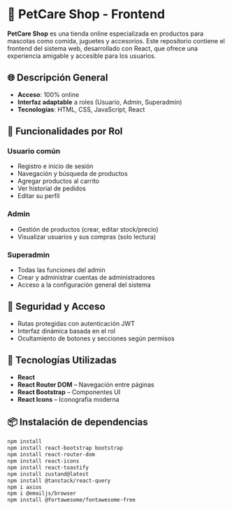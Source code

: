 # 🐾 PetCare Shop - Frontend

**PetCare Shop** es una tienda online especializada en productos para mascotas como comida, juguetes y accesorios. Este repositorio contiene el frontend del sistema web, desarrollado con React, que ofrece una experiencia amigable y accesible para los usuarios.

## 🌐 Descripción General

- **Acceso**: 100% online
- **Interfaz adaptable** a roles (Usuario, Admin, Superadmin)
- **Tecnologías**: HTML, CSS, JavaScript, React

## 👤 Funcionalidades por Rol

### Usuario común
- Registro e inicio de sesión
- Navegación y búsqueda de productos
- Agregar productos al carrito
- Ver historial de pedidos
- Editar su perfil

### Admin
- Gestión de productos (crear, editar stock/precio)
- Visualizar usuarios y sus compras (solo lectura)

### Superadmin
- Todas las funciones del admin
- Crear y administrar cuentas de administradores
- Acceso a la configuración general del sistema

## 🔐 Seguridad y Acceso

- Rutas protegidas con autenticación JWT
- Interfaz dinámica basada en el rol
- Ocultamiento de botones y secciones según permisos

## 🚀 Tecnologías Utilizadas

- **React**
- **React Router DOM** – Navegación entre páginas
- **React Bootstrap** – Componentes UI
- **React Icons** – Iconografía moderna

## 📦 Instalación de dependencias

```bash
npm install
npm install react-bootstrap bootstrap
npm install react-router-dom
npm install react-icons
npm install react-toastify
npm install zustand@latest
npm install @tanstack/react-query
npm i axios
npm i @emailjs/browser
npm install @fortawesome/fontawesome-free

